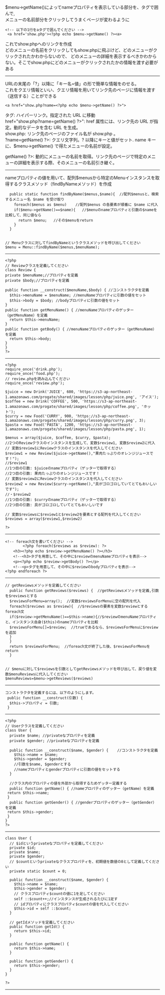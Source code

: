 $menu->getName()によってnameプロパティを表示している部分を、<a>タグで囲んで,  
メニューの名前部分をクリックしてうまくページが変わるように  
```
<!-- 以下の1行をaタグで囲んでください -->
 <a href='show.php'><?php echo $menu->getName() ?><a>
```
これでshow.phpへのリンクを作成  
どのメニューの名前をクリックしてもshow.phpに飛ぶけど、どのメニューがクリックされたかわからないので、
どのメニューの詳細を表示するべきかわからない。そこでshow.phpにどのメニューがクリックされたかの情報を渡す必要がある  
***
URLの末尾の「?」以降に「キー名=値」の形で簡単な情報をのせる。  
これをクエリ情報といい、クエリ情報を用いてリンク先のページに情報を渡す（送信する）ことができる  

```<a href="show.php?name=<?php echo $menu->getName() ?>">```

<a> タグ: ハイパーリンク。指定された URL に移動  
href="show.php?name=<?php echo $menu->getName() ?>": href 属性には、リンク先の URL が指定。動的なデータを含む URL を生成。  
show.php: リンク先のページのファイル名が show.php 。  
?name=<?php echo $menu->getName() ?>: クエリ文字列。? 以降にキーと値がセット. name キーに、$menu->getName() で得たメニューの名前が設定。  
<?php echo $menu->getName() ?>: 動的にメニューの名前を取得。リンク先のページで特定のメニューの詳細を表示する際、そのメニューの名前引き継ぐ。  
***
nameプロパティの値を用いて、配列$menusから特定のMenuインスタンスを取得するクラスメソッド（findByNameメソッド）を作成  

```// findByNameというクラスメソッドを定義してください
  public static function findByName($menus,$name){  //配列$menusと、検索するメニュー名 $name を受け取り
    foreach($menus as $menu)    //配列$menus の各要素が順番に $name に代入
    if($menu->getName()==$name){   //$menuのnameプロパティと引数の$nameを比較して、同じ値なら
      return $menu;   //その$menuをreturn
    }
  }


// Menuクラスに対してfindByNameというクラスメソッドを呼び出してください
$menu = Menu::findByName($menus,$menuName);
```
***
```
<?php
// Reviewクラスを定義してください
class Review {
private $menuName;//プロパティを定義
private $body;//プロパティを定義

public function __construct($menuName,$body) { //コンストラクタを定義
  $this->menuName = $menuName; //menuNameプロパティに引数の値をセット
  $this->body = $body; //bodyプロパティに引数の値をセット
}
public function getMenuName() { //menuNameプロパティのゲッター（getMenuName）を定義
  return $this->menuName;
}
public function getBody() { //menuNameプロパティのゲッター（getMenuName）を定義
  return $this->body;
}
}
?>
```
***
```
<?php
require_once('drink.php');
require_once('food.php');
// review.phpを読み込んでください
require_once('review.php');

$juice = new Drink('JUICE', 600, 'https://s3-ap-northeast-1.amazonaws.com/progate/shared/images/lesson/php/juice.png', 'アイス');
$coffee = new Drink('COFFEE', 500, 'https://s3-ap-northeast-1.amazonaws.com/progate/shared/images/lesson/php/coffee.png', 'ホット');
$curry = new Food('CURRY', 900, 'https://s3-ap-northeast-1.amazonaws.com/progate/shared/images/lesson/php/curry.png', 3);
$pasta = new Food('PASTA', 1200, 'https://s3-ap-northeast-1.amazonaws.com/progate/shared/images/lesson/php/pasta.png', 1);

$menus = array($juice, $coffee, $curry, $pasta);
//2つのReviewクラスのインスタンスを生成して、変数$review1, 変数$review2に代入
// 変数$review1にReviewクラスのインスタンスを代入してください
$review1 = new Review($juice->getName(),"果肉たっぷりのオレンジジュースです！");
//$review1
//1つ目の引数: $juiceのnameプロパティ（ゲッターで取得する）
//2つ目の引数: 果肉たっぷりのオレンジジュースです！
// 変数$review2にReviewクラスのインスタンスを代入してください
$review2 = new Review($curry->getName(),"具がゴロゴロしていてとてもおいしいです");
//・$review2
//1つ目の引数: $curryのnameプロパティ（ゲッターで取得する）
//2つ目の引数: 具がゴロゴロしていてとてもおいしいです

// 変数$reviewsに$review1と$review2を要素とする配列を代入してください
$reviews = array($review1,$review2)

?>
```
***
```
<!-- foreach文を書いてください -->
        <?php foreach($reviews as $review): ?>
  　<h3><?php echo $review->getMenuName() ?></h3>
  　<!--<h3>タグを用意して、その中に$reviewのmenuNameプロパティを表示-->
  　<p><?php echo $review->getBody() ?></p>
  　<!--<p>タグを用意して、その中に$reviewのbodyプロパティを表示-->
<?php endforeach ?>
```
***
```
// getReviewsメソッドを定義してください
  public function getReviews($reviews) {  //getReviewsメソッドを定義,引数を$reviewsとする
  $reviewsForMenu=array();  //変数$reviewsForMenuに空の配列を代入
  foreach($reviews as $review){  //$reviewsの要素を変数$reviewとするforeach文
  if($review->getMenuName()==$this->name){//$reviewのmenuNameプロパティと、インスタンス自身($this)のnameプロパティを比較
  $reviewsForMenu[]=$review;  //trueであるなら、$reviewsForMenuに$reviewを追加
  }
  }
  return $reviewsForMenu;  //foreach文が終了した後、$reviewsForMenuをreturn
  }


// $menuに対して$reviewsを引数としてgetReviewsメソッドを呼び出して、戻り値を変数$menuReviewsに代入してください
$menuReviews=$menu->getReviews($reviews)
  ```
***
```
コンストラクタを定義するには、以下のようにします。
 public function __construct(引数) {
  $this->プロパティ = 引数;
 }
```
***
```
<?php
// Userクラスを定義してください
class User {
  private $name; //privateなプロパティを定義
  private $gender; //privateなプロパティを定義
  
  public function __construct($name, $gender) {    //コンストラクタを定義
    $this->name = $name;
    $this->gender = $gender;
    //引数を$name, $genderとする
    //nameプロパティとgenderプロパティに引数の値をセットする
  }

  //クラス内のプロパティの値を外部から取得するためゲッター定義する
  public function getName() { //nameプロパティのゲッター（getName）を定義
 return $this->name;
 }
  public function getGender() { //genderプロパティのゲッター（getGender）を定義
 return $this->gender;
 }
}
?>
```
***
```<?php
class User {
  // $idというprivateなプロパティを定義してください
  private $id;
  private $name;
  private $gender;
  // $countというprivateなクラスプロパティを、初期値を数値の0として定義してください
  private static $count = 0;
  
  public function __construct($name, $gender) {
    $this->name = $name;
    $this->gender = $gender;
    // クラスプロパティ$countの値に1を足してください
    self ::$count++;//インスタンスが生成されるたびに1足す
    // idプロパティにクラスプロパティ$countの値を代入してください
    $this->id = self ::$count;
  }
  
  // getIdメソッドを定義してください
  public function getId() {
    return $this->id;
  }
  
  public function getName() {
    return $this->name;
  }

  public function getGender() {
    return $this->gender;
  }
}

?>
```
***
